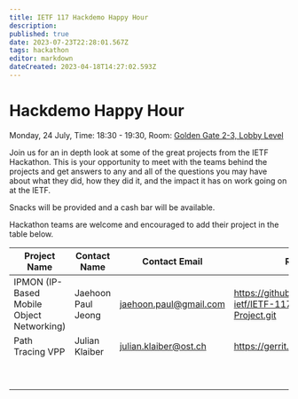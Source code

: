 ```yaml
---
title: IETF 117 Hackdemo Happy Hour
description: 
published: true
date: 2023-07-23T22:28:01.567Z
tags: hackathon
editor: markdown
dateCreated: 2023-04-18T14:27:02.593Z
---
```


# Hackdemo Happy Hour
Monday, 24 July, Time: 18:30 - 19:30, Room: [Golden Gate 2-3, Lobby Level](https://datatracker.ietf.org/meeting/117/floor-plan?room=golden-gate-2-3)

Join us for an in depth look at some of the great projects from the IETF Hackathon. This is your opportunity to meet with the teams behind the projects and get answers to any and all of the questions you may have about what they did, how they did it, and the impact it has on work going on at the IETF. 

Snacks will be provided and a cash bar will be available.

Hackathon teams are welcome and encouraged to add their project in the table below.

| Project Name  |  Contact Name |  Contact Email |  Reference Link  |
|---|---|---|---|
| IPMON (IP-Based Mobile Object Networking)  | Jaehoon Paul Jeong  | jaehoon.paul@gmail.com  | https://github.com/ipwave-hackathon-ietf/IETF-117-IPMON-Hackathon-Project.git  |
|Path Tracing VPP   | Julian Klaiber   | julian.klaiber@ost.ch   | https://gerrit.fd.io/r/c/vpp/+/39257/1..3 |
|   |   |   |   |
|   |   |   |   |
|   |   |   |   |
|   |   |   |   |
|   |   |   |   |
|   |   |   |   |
|   |   |   |   |
|   |   |   |   |
|   |   |   |   |


